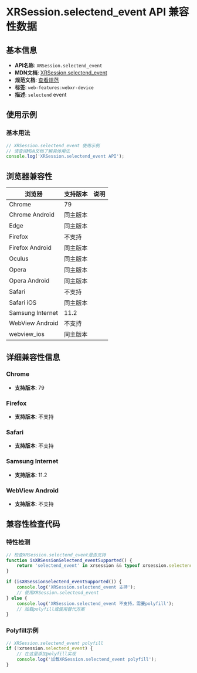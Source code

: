 # XRSession.selectend_event API 兼容性数据

## 基本信息

- **API名称**: `XRSession.selectend_event`
- **MDN文档**: [XRSession.selectend_event](https://developer.mozilla.org/docs/Web/API/XRSession/selectend_event)
- **规范文档**: [查看规范](https://immersive-web.github.io/webxr/#eventdef-xrsession-selectend,https://immersive-web.github.io/webxr/#dom-xrsession-onselectend)
- **标签**: `web-features:webxr-device`
- **描述**: `selectend` event

## 使用示例

### 基本用法

```javascript
// XRSession.selectend_event 使用示例
// 请查阅MDN文档了解具体用法
console.log('XRSession.selectend_event API');
```

## 浏览器兼容性

| 浏览器 | 支持版本 | 说明 |
|--------|----------|------|
| Chrome | 79 |  |
| Chrome Android | 同主版本 |  |
| Edge | 同主版本 |  |
| Firefox | 不支持 |  |
| Firefox Android | 同主版本 |  |
| Oculus | 同主版本 |  |
| Opera | 同主版本 |  |
| Opera Android | 同主版本 |  |
| Safari | 不支持 |  |
| Safari iOS | 同主版本 |  |
| Samsung Internet | 11.2 |  |
| WebView Android | 不支持 |  |
| webview_ios | 同主版本 |  |

## 详细兼容性信息

### Chrome

- **支持版本**: 79

### Firefox

- **支持版本**: 不支持

### Safari

- **支持版本**: 不支持

### Samsung Internet

- **支持版本**: 11.2

### WebView Android

- **支持版本**: 不支持

## 兼容性检查代码

### 特性检测

```javascript
// 检查XRSession.selectend_event是否支持
function isXRSessionSelectend_eventSupported() {
    return 'selectend_event' in xrsession && typeof xrsession.selectend_event === 'function';
}

if (isXRSessionSelectend_eventSupported()) {
    console.log('XRSession.selectend_event 支持');
    // 使用XRSession.selectend_event
} else {
    console.log('XRSession.selectend_event 不支持，需要polyfill');
    // 加载polyfill或使用替代方案
}
```

### Polyfill示例

```javascript
// XRSession.selectend_event polyfill
if (!xrsession.selectend_event) {
    // 在这里添加polyfill实现
    console.log('加载XRSession.selectend_event polyfill');
}
```

